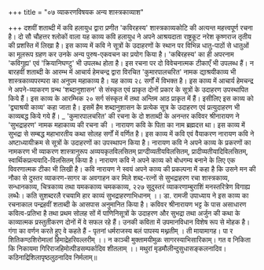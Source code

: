 +++
title = "०७ व्याकरणविषयक अन्य शास्त्रकाव्याश"

+++
दशवीं शताब्दी में कवि हलायुध द्वारा प्रणीत 'कविरहस्य' शास्त्रकाव्यकोटि की अत्यन्त महत्त्वपूर्ण रचना है। दो सौ चौहत्तर श्लोकों वाला यह काव्य कवि हलायुध ने अपने आश्रयदाता राष्ट्रकूट नरेश कृष्णराज तृतीय की प्रशस्ति में लिखा है। इस काव्य में कवि ने सूत्रों के उदाहरणों के स्थान पर विभिन्न धातु-पाठों से धातुओं का मूलरूप ग्रहण कर उनके अन्य पुरुष-एकवचन का प्रयोग किया है।
'कबिरहस्य' का ही अपरनाम 'कविगुह्य' एवं 'क्रियानिघण्टु' भी उपलब्ध होता है। इस रचना पर दो विवेचनात्मक टीकाएँ भी उपलब्ध हैं। न बारहवीं शताब्दी के आरम्भ में आचार्य हेमचन्द्र द्वारा विरचित 'कुमारपालचरित' नामक द्याश्रयीकाव्य भी शास्त्रकाव्यपरम्परा का अनुपम महाकाव्य है। यह काव्य २८ सर्गों में विभक्त है।
इस काव्य में आचार्य हेमचन्द्र ने अपने-व्याकरण ग्रन्थ 'शब्दानुशासन' से संस्कृत एवं प्राकृत दोनों प्रकार के सूत्रों के उदाहरण उपस्थापित किये हैं। इस काव्य के आरम्भिक २० सर्ग संस्कृत में तथा अन्तिम आठ प्राकृत में हैं। इसीलिए इस काव्य को 'द्व्याश्रयी काव्य' कहा जाता है। इसमें हैम शब्दानुशासन के प्रत्येक सूत्र के उदाहरण एवं प्रत्युदाहरण भी काव्यबद्ध किये गये हैं।
_ 'कुमारपालचरित' की रचना के दो शताब्दी के अनन्तर कविवर श्रीनारायण ने 'सुभद्राहरण' नामक महाकाव्य की रचना की । नारायण कवि के पिता का नाम ब्रह्मदत्त था। इस काव्य में सुभद्रा से सम्बद्ध महाभारतीय कथा सोलह सर्गों में वर्णित है। इस काव्य में कवि एवं वैयाकरण नारायण कवि ने अष्टाध्यायीक्रम से सूत्रों के उदाहरणों का उपस्थापन किया है। नारायण कवि ने अपने काव्य के प्रकरणों का नामकरण भी व्याकरण शास्त्रानुरूप
अव्ययकृतविलसितम् प्राग्दीव्यतीयविलसितम्, प्रादीव्यतीयादिविलसितम्, स्वार्थिकप्रत्ययादि-विलसितम् किया है। नारायण कवि ने अपने काव्य को बोधगम्य बनाने के लिए एक विवरणात्मक टीका भी लिखी है। कवि नारायण ने स्वयं अपने काव्य की प्रकल्पना में कहा है कि उसने मन की नौका से दुस्तर व्याकरण-सागर क अवगाहन कर मिले शब्द-रत्नों से सुभद्राहरण रचा
शास्त्रकाव्य, सन्धानकाव्य, चित्रकाव्य तथा यमककाव्य
चमककाव्य,
२२७ सूदुस्तरं व्याकरणाम्बुराशिं मनस्तरित्रेण विगाह्य लब्धैः। कति
सुशब्दरलै रचयामि हार काव्यं सुभद्राहरणाभिधानम् ।। डा. रामजी उपाध्याय ने इस काव्य का रचनाकाल पन्द्रहवीं शताब्दी के आसपास अनुमानित किया है।
कविवर श्रीनारायण भट्ट के पास असाधारण कवित्व-प्रतिभा है तथा प्रथम सोलह सों में पाणिनिसूत्रों के उदाहरण और सुभद्रा तथा अर्जुन की कथा के काव्यात्मक प्रस्तुतीकरण दोनों में वे सफल रहे हैं। उनकी कविता में उपमानविधान विशेष रूप से मोहक है। गंगा का वर्णन करते हुए वे कहते हैं -
पृतनां धर्मराजस्य बलं पापस्य मथ्नतीम् । ती मायामागह। पा र शितिकण्ठशिरोमालां हिमाद्रेहरिवल्लरीम् ।।
न काञ्ची मुक्तामयीमुळः सागरस्याभिसारिकाम्। गत व निकिता कि निकायमा गिरिराजहिमोत्पीडसम्पर्कादिव शीतलाम् ।।
मथुरां मृडमौलीन्दुसुधासङ्कलनादिव। कठिनाद्रिशिलापृष्ठलुठनादिव निर्मलाम्॥
